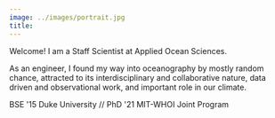 ```yaml
---
image: ../images/portrait.jpg
title:
---
```


Welcome! I am a Staff Scientist at Applied Ocean Sciences.

As an engineer, I found my way into oceanography by mostly random chance, attracted to its interdisciplinary and collaborative nature, data driven and observational work, and important role in our climate.

BSE '15 Duke University // PhD '21 MIT-WHOI Joint Program